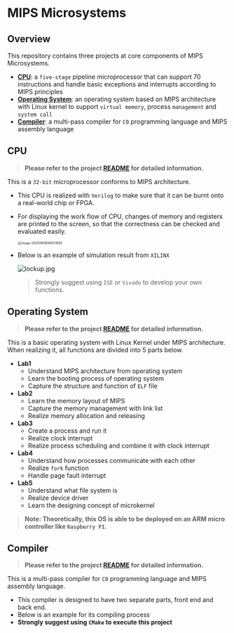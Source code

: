 # MIPS Microsystems

## Overview

This repository contains three projects at core components of MIPS Microsystems.

* [**CPU**](https://github.com/SilenceX12138/MIPS-Microsystems/tree/master/CPU): a `five-stage` pipeline microprocessor that can support 70 instructions and handle basic exceptions and interrupts according to MIPS principles
* [**Operating System**](https://github.com/SilenceX12138/MIPS-Microsystems/tree/master/Operating%20System): an operating system based on MIPS architecture with Linux kernel to support `virtual memory`, process `management` and `system call`
* [**Compiler**](https://github.com/SilenceX12138/MIPS-Microsystems/tree/master/Compiler): a multi-pass compiler for `C0` programming language and MIPS assembly language

## CPU

> **Please refer to the project [README](https://github.com/SilenceX12138/MIPS-Microsystems/tree/master/CPU) for detailed information.**

This is a `32-bit` microprocessor conforms to MIPS architecture.

* This CPU is realized with `Verilog` to make sure that it can be burnt onto a real-world chip or FPGA.

* For displaying the work flow of CPU, changes of memory and registers are printed to the screen, so that the correctness can be checked and evaluated easily.

  <img src="https://i.loli.net/2021/09/09/xk1jZbHDrUfSKFz.png" alt="image-20210909094513682" style="zoom:50%;" />

* Below is an example of simulation result from `XILINX`

  ![lockup.jpg](https://forums.xilinx.com/t5/image/serverpage/image-id/45181i8D2B03B232CCA497/image-size/original?v=1.0&px=-1)

  > Strongly suggest using `ISE` or `Vivado` to develop your own functions.

## Operating System

> **Please refer to the project [README](https://github.com/SilenceX12138/MIPS-Microsystems/tree/master/Operating%20System) for detailed information.**

This is a basic operating system with Linux Kernel under MIPS architecture. When realizing it, all functions are divided into 5 parts below.

* **Lab1**
  * Understand MIPS architecture from operating system
  * Learn the booting process of operating system
  * Capture the structure and function of `ELF` file
* **Lab2**
  * Learn the memory layout of MIPS
  * Capture the memory management with link list
  * Realize memory allocation and releasing
* **Lab3**
  * Create a process and run it
  * Realize clock interrupt
  * Realize process scheduling and combine it with clock interrupt
* **Lab4**
  * Understand how processes communicate with each other
  * Realize `fork` function
  * Handle page fault interrupt
* **Lab5**
  * Understand what file system is
  * Realize device driver
  * Learn the designing concept of microkernel

> **Note: Theoretically, this OS is able to be deployed on an ARM micro controller like `Raspberry PI`.**

## Compiler

> **Please refer to the project [README](https://github.com/SilenceX12138/MIPS-Microsystems/tree/master/Compiler) for detailed information.**

This is a multi-pass compiler for `C0` programming language and MIPS assembly language.

* This compiler is designed to have two separate parts, front end and back end.
* Below is an example for its compiling process
* **Strongly suggest using `CMake` to execute this project**